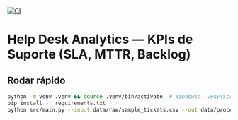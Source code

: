 [![CI](https://github.com/amandamarinoni/help-desk-analytics/actions/workflows/ci.yml/badge.svg?branch=main)](https://github.com/amandamarinoni/help-desk-analytics/actions/workflows/ci.yml)
# Help Desk Analytics — KPIs de Suporte (SLA, MTTR, Backlog)
## Rodar rápido
```bash
python -m venv .venv && source .venv/bin/activate  # Windows: .venv\Scripts\activate
pip install -r requirements.txt
python src/main.py --input data/raw/sample_tickets.csv --out data/processed/kpis.json
```
